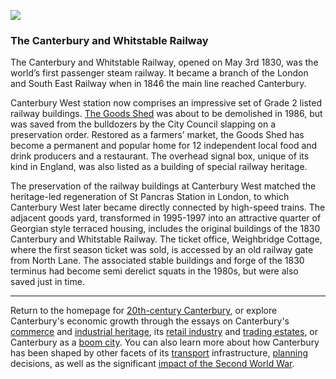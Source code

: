 <a href="https://dev.visual-essays.app"><img src="https://dev-visual-essays.netlify.app/images/ve-button.png"></a>
<param ve-config title="20th-Century Canterbury: Railway" author="Richard Maltby" layout="vtl" banner="https://stor.artstor.org/stor/c35dcc83-8c83-4e82-8a7e-0d012287b919">

<param ve-entity eid="Q29303" aliases="Canterbury">
<param ve-entity eid="Q5033707" aliases="Canterbury and Whitstable Railway">
<param ve-entity eid="Q671106" aliases="Canterbury West">
<param ve-entity eid="Q26549468" aliases="Goods Shed">
<param ve-entity eid="Q26534028" aliases="Weighbridge Cottage">

### The Canterbury and Whitstable Railway

The Canterbury and Whitstable Railway, opened on May 3rd 1830, was the world’s first passenger steam railway. It became a branch of the London and South East Railway when in 1846 the main line reached Canterbury.
<param ve-image url="https://upload.wikimedia.org/wikipedia/commons/2/23/Whitstable_MAP28_2400.jpg" label="Railway map" attribution="Unknown author, Public Domain">

Canterbury West station now comprises an impressive set of Grade 2 listed railway buildings. [The Goods Shed](https://thegoodsshed.co.uk) was about to be demolished in 1986, but was saved from the bulldozers by the City Council slapping on a preservation order. Restored as a farmers’ market, the Goods Shed has become a permanent and popular home for 12 independent local food and drink producers and a restaurant. The overhead signal box, unique of its kind in England, was also listed as a building of special railway heritage.
<param ve-image url="https://upload.wikimedia.org/wikipedia/commons/thumb/f/f7/Canterbury_West_Station_Signal_Box%2C_Edit_1.jpg/1600px-Canterbury_West_Station_Signal_Box%2C_Edit_1.jpg" label="Overhead box" attribution="Joshua Brown, CC BY-SA 2.0">

The preservation of the railway buildings at Canterbury West matched the heritage-led regeneration of St Pancras Station in London, to which Canterbury West later became directly connected by high-speed trains. The adjacent goods yard, transformed in 1995-1997 into an attractive quarter of Georgian style terraced housing, includes the original buildings of the 1830 Canterbury and Whitstable Railway. The ticket office, Weighbridge Cottage, where the first season ticket was sold, is accessed by an old railway gate from North Lane. The associated stable buildings and forge of the 1830 terminus had become semi derelict squats in the 1980s, but were also saved just in time.
<param ve-map center="Q26549468" zoom="15">

***

Return to the homepage for [20th-century Canterbury](/canterbury/20c-canterbury-home), or explore Canterbury's economic growth through the essays on Canterbury's [commerce](/canterbury/20c-canterbury-commerce) and [industrial heritage](/canterbury/20c-canterbury-industrial), its [retail industry](/canterbury/20c-canterbury-retail-store) and [trading estates](/canterbury/20c-canterbury-trading-estates), or Canterbury as a [boom city](/canterbury/20c-canterbury-boom-city). You can also learn more about how Canterbury has been shaped by other facets of its [transport](/canterbury/20c-canterbury-transport) infrastructure, [planning](/canterbury/20c-canterbury-planning) decisions, as well as the significant [impact of the Second World War](/canterbury/20c-canterbury-ww2).
<param ve-image url="https://upload.wikimedia.org/wikipedia/commons/thumb/0/02/Canterbury_Cathedral_-_Portal_Nave_Cross-spire.jpeg/1557px-Canterbury_Cathedral_-_Portal_Nave_Cross-spire.jpeg" label="Canterbury Cathedral" attribution="Hans Musil, CC BY-SA 4.0"> 
